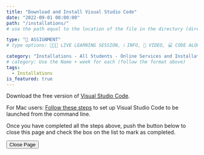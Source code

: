 ```yaml
---
title: "Download and Install Visual Studio Code"
date: "2022-09-01 08:00:00"
path: "/installations/"
# use the path equal to the location of the file in the directory (directory structure)

type: "📝 ASSIGNMENT"
# type options: 👩🏽‍🏫 LIVE LEARNING SESSION, ℹ️ INFO, 🎥 VIDEO, 💻 CODE ALONG, 🥼LAB, ↩️ REVIEW/NOTES, 👥 GROUP LEARNING, 👷🏼‍♂️ GROUP PROJECT, 🧠 ASSESSMENT, 📝 ASSIGNMENT

category: "Installations - All Students - Online Services and Installations"
# category: Use the Name + week for each (follow the format above)
tags:
  - Installations
is_featured: true
---
```


Download the free version of [Visual Studio Code](https://code.visualstudio.com/).

For Mac users: [Follow these steps](https://code.visualstudio.com/docs/setup/mac) to set up Visual Studio Code to be launched from the command line.

Once you have completed all the steps above, push the button below to close this page and check the box on the list to mark as completed.

<button class="report m-1 p-3 btn-lg btn-outline-warning btn" onclick="window.close()">Close Page</button>
